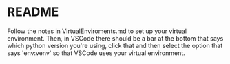 # README

Follow the notes in VirtualEnviroments.md to set up your virtual environment. Then, in VSCode there should be a bar at the bottom that says which python version you're using, click that and then select the option that says 'env:venv' so that VSCode uses your virtual environment.

